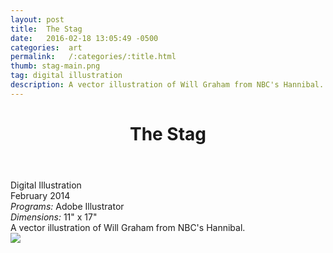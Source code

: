 ```yaml
---
layout: post
title:  The Stag
date:   2016-02-18 13:05:49 -0500
categories:  art
permalink:   /:categories/:title.html
thumb: stag-main.png
tag: digital illustration
description: A vector illustration of Will Graham from NBC's Hannibal.
---
```


<div class="description">
	<header class="post-header">
    <h1 class="post-title" itemprop="name headline">The Stag</h1>
  </header>
	<div class="details">
		Digital Illustration
		<br>
		February 2014
		<br>
		<i>Programs:</i> Adobe Illustrator
		<br>
		<i>Dimensions:</i> 11" x 17"
		<br>
	</div>
A vector illustration of Will Graham from NBC's Hannibal.


</div>
<div class="images">
	<img src="http://fc07.deviantart.net/fs70/f/2014/088/3/a/the_stag_by_eexie-d7c55aw.jpg">
</div>

<!-- {% highlight ruby %}
def print_hi(name)
  puts "Hi, #{name}"
end
print_hi('Tom')
#=> prints 'Hi, Tom' to STDOUT.
{% endhighlight %} -->

